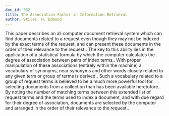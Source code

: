 ```yaml
---
doc_id: 562
title: The Association Factor in Information Retrieval
author: Stiles, H. Edmund
---
```


This paper describes an all computer document retrieval system which can find
documents related to a request even though they may not be indexed by the exact
terms of the request, and can present these documents in the order of their
relevance to the request.. The key to this ability lies in the application of a
statistical formula by which the computer calculates the degree of association 
between pairs of index terms.. With proper manipulation of these associations 
(entirely within the machine) a vocabulary of synonyms, near synonyms and other
words closely related to any given term or group of terms is derived.. Such a
vocabulary related to a group of request terms is believed to be a much more
powerful tool for selecting documents from a collection than has been available
heretofore.. By noting the number of matching terms between this extended list 
of request terms and the terms used to index a document, and with due regard 
for their degree of association, documents are selected by the computer and 
arranged in the order of their relevance to the request..